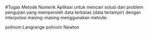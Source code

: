 #Tugas Metode Numerik
Aplikasi untuk mencari solusi dari problem pengujian yang memperoleh data terbatas (data terlampir) dengan interpolasi masing-masing menggunakan metode:

polinom Langrange
polinom Newton
